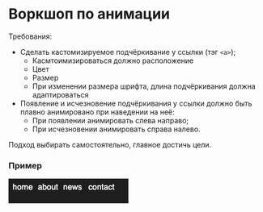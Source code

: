 # Воркшоп по анимации

Требования:

+ Сделать кастомизируемое подчёркивание у ссылки (тэг `<a>`);
    + Касмтоимизироваться должно расположение
    + Цвет
    + Размер
    + При изменении размера шрифта, длина подчёркивания должна адаптироваться
+ Появление и исчезновение подчёркивания у ссылки должно быть плавно анимировано при наведении на неё:
    + При появлении анимировать слева направо;
    + При исчезновении анимировать справа налево.

Подход выбирать самостоятельно, главное достичь цели.



### Пример

![](./example.gif)


